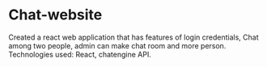 # Chat-website
Created a react web application that has features of login credentials, Chat among two people, admin can make chat room and more person.
Technologies used: React, chatengine API.
